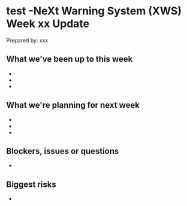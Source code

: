 # test -NeXt Warning System (XWS) Week xx Update 

<Week beginning: dd mm yyyy>

Prepared by: xxx
  
## What we've been up to this week
  
  *
  *
  *
  
## What we're planning for next week

  *
  *
  *
  
##  Blockers, issues or questions

*

## Biggest risks

*
